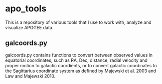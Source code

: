 # apo_tools

This is a repository of various tools that I use to work with, analyze and visualize APOGEE data.

## galcoords.py

galcoords.py contains functions to convert between observed values in equatorial coordinates, such as RA, Dec, distance, radial velocity and proper motion to galactic coordients, or to convert galactic coordinates to the Sagittarius coordinate system as defined by Majewski et al. 2003 and Law and Majewski 2010.

